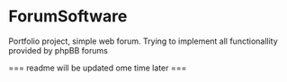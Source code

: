 # ForumSoftware
Portfolio project, simple web forum. Trying to implement all functionallity provided by phpBB forums

=== readme will be updated ome time later ===
